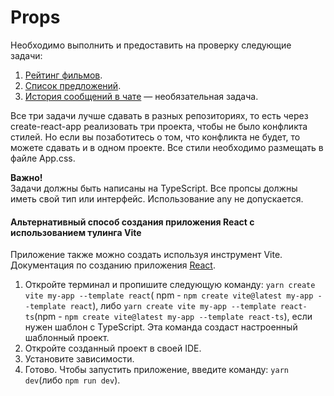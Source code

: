 Props
====

Необходимо выполнить и предоставить на проверку следующие задачи:

1. [Рейтинг фильмов](films).
1. [Список предложений](listing).
1. [История сообщений в чате](chat) — необязательная задача.

Все три задачи лучше сдавать в разных репозиториях, то есть через create-react-app реализовать три проекта, чтобы не
было конфликта стилей. Но если вы позаботитесь о том, что конфликта не будет, то можете сдавать и в одном проекте.
Все стили необходимо размещать в файле App.css.

**Важно!**  
Задачи должны быть написаны на TypeScript. Все пропсы должны иметь свой тип или интерфейс. Использование any не
допускается.

#### Альтернативный способ создания приложения React с использованием тулинга Vite

Приложение также можно создать используя инструмент Vite.
Документация по созданию приложения [React](https://vitejs.dev/guide/).

1. Откройте терминал и пропишите следующую команду: `yarn create vite my-app --template react`(
   npm - `npm create vite@latest my-app --template react`),
   либо `yarn create vite my-app --template react-ts`(npm - `npm create vite@latest my-app --template react-ts`), если
   нужен шаблон с TypeScript. Эта команда создаст настроенный
   шаблонный проект.
2. Откройте созданный проект в своей IDE.
3. Установите зависимости.
4. Готово. Чтобы запустить приложение, введите команду: `yarn dev`(либо `npm run dev`).
  
